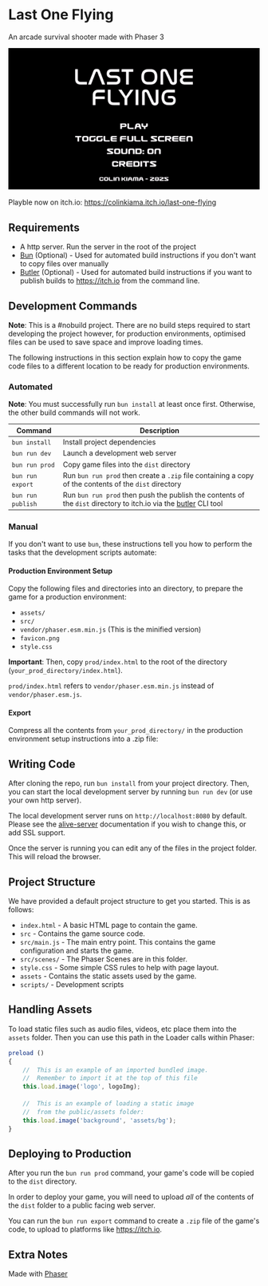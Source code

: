 # Last One Flying

An arcade survival shooter made with Phaser 3

![Last One Flying Gameplay](/last-one-flying.gif)

Playble now on itch.io: https://colinkiama.itch.io/last-one-flying

## Requirements

- A http server. Run the server in the root of the project
- [Bun](https://bun.sh) (Optional) - Used for automated build instructions if you don't want to copy files over manually
- [Butler](https://itchio.itch.io/butler) (Optional) - Used for automated build instructions if you want to publish builds to https://itch.io from the command line.

## Development Commands

**Note**: This is a #nobuild project. There are no build steps required to start developing the project however, for production environments, optimised files can be used to save space and improve loading times.

The following instructions in this section explain how to copy the game code files to a different location to be ready for production environments.

### Automated

**Note**: You must successfully run `bun install` at least once first. Otherwise, the other build commands will not work.

| Command | Description |
|---------|-------------|
| `bun install` | Install project dependencies |
| `bun run dev` | Launch a development web server |
| `bun run prod` | Copy game files into the `dist` directory |
| `bun run export` | Run `bun run prod` then create a `.zip` file containing a copy of the contents of the `dist` directory |
| `bun run publish` | Run `bun run prod` then push the publish the contents of the `dist` directory to itch.io via the [butler](https://itchio.itch.io/butler) CLI tool |

### Manual

If you don't want to use `bun`, these instructions tell you how to perform the tasks that the development scripts automate:

#### Production Environment Setup

Copy the following files and directories into an directory, to prepare the game for a production environment:

- `assets/`
- `src/`
- `vendor/phaser.esm.min.js` (This is the minified version)
- `favicon.png`
- `style.css`

**Important**: Then, copy `prod/index.html` to the root of the directory (`your_prod_directory/index.html`).

`prod/index.html` refers to `vendor/phaser.esm.min.js` instead of `vendor/phaser.esm.js`.

#### Export

Compress all the contents from `your_prod_directory/` in the production environment setup instructions into a .zip file:

## Writing Code

After cloning the repo, run `bun install` from your project directory. Then, you can start the local development server by running `bun run dev` (or use your own http server).

The local development server runs on `http://localhost:8080` by default. Please see the [alive-server](https://github.com/ljcp/alive-server) documentation if you wish to change this, or add SSL support.

Once the server is running you can edit any of the files in the project folder. This will reload the browser.

## Project Structure

We have provided a default project structure to get you started. This is as follows:

- `index.html` - A basic HTML page to contain the game.
- `src` - Contains the game source code.
- `src/main.js` - The main entry point. This contains the game configuration and starts the game.
- `src/scenes/` - The Phaser Scenes are in this folder.
- `style.css` - Some simple CSS rules to help with page layout.
- `assets` - Contains the static assets used by the game.
- `scripts/` - Development scripts

## Handling Assets

To load static files such as audio files, videos, etc place them into the `assets` folder. Then you can use this path in the Loader calls within Phaser:

```js
preload ()
{
    //  This is an example of an imported bundled image.
    //  Remember to import it at the top of this file
    this.load.image('logo', logoImg);

    //  This is an example of loading a static image
    //  from the public/assets folder:
    this.load.image('background', 'assets/bg');
}
```

## Deploying to Production

After you run the `bun run prod` command, your game's code will be copied to the `dist` directory.

In order to deploy your game, you will need to upload *all* of the contents of the `dist` folder to a public facing web server.

You can run the `bun run export` command to create a `.zip` file of the game's code, to upload to platforms like https://itch.io.

## Extra Notes

Made with [Phaser](https://phaser.io)
